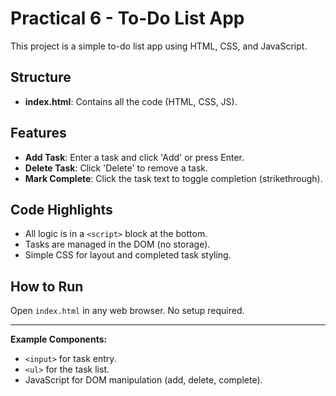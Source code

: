 # Practical 6 - To-Do List App

This project is a simple to-do list app using HTML, CSS, and JavaScript.

## Structure
- **index.html**: Contains all the code (HTML, CSS, JS).

## Features
- **Add Task**: Enter a task and click 'Add' or press Enter.
- **Delete Task**: Click 'Delete' to remove a task.
- **Mark Complete**: Click the task text to toggle completion (strikethrough).

## Code Highlights
- All logic is in a `<script>` block at the bottom.
- Tasks are managed in the DOM (no storage).
- Simple CSS for layout and completed task styling.

## How to Run
Open `index.html` in any web browser. No setup required.

---

**Example Components:**
- `<input>` for task entry.
- `<ul>` for the task list.
- JavaScript for DOM manipulation (add, delete, complete). 